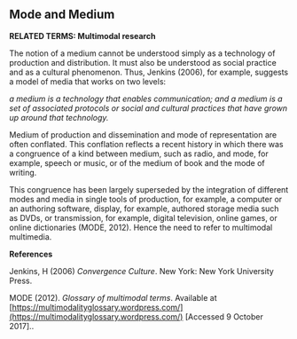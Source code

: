 ## Mode and Medium

**RELATED TERMS: Multimodal research**

The notion of a medium cannot be understood simply as a technology of production and distribution. It must also be understood as social practice and as a cultural phenomenon. Thus, Jenkins (2006), for example, suggests a model of media that works on two levels: 

*a medium is a technology that enables communication; and* 
*a medium is a set of associated protocols or social and cultural practices that have grown up around that technology.*

Medium of production and dissemination and mode of representation are often conflated. This conflation reflects a recent history in which there was a congruence of a kind between medium, such as radio, and mode, for example, speech or music, or of the medium of book and the mode of writing.

This congruence has been largely superseded by the integration of different modes and media in single tools of production, for example, a computer or an authoring software, display, for example, authored storage media such as DVDs, or transmission, for example, digital television, online games, or online dictionaries (MODE, 2012). Hence the need to refer to multimodal multimedia.

**References**

Jenkins, H (2006) _Convergence Culture_. New York: New York University Press.

MODE (2012). _Glossary of multimodal terms_. Available at [https://multimodalityglossary.wordpress.com/](https://multimodalityglossary.wordpress.com/) [Accessed 9 October 2017]..

